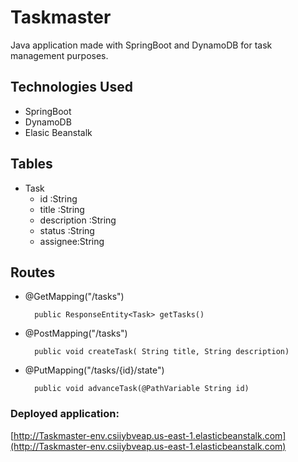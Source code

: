 # Taskmaster

Java application made with SpringBoot and DynamoDB for task management purposes. 

## Technologies Used
* SpringBoot
* DynamoDB
* Elasic Beanstalk

## Tables
* Task
    - id :String
    - title :String
    - description :String
    - status :String
    - assignee:String

## Routes

* @GetMapping("/tasks")
        
        public ResponseEntity<Task> getTasks() 

* @PostMapping("/tasks")
      
        public void createTask( String title, String description)
        
* @PutMapping("/tasks/{id}/state")
      
        public void advanceTask(@PathVariable String id)
        
        

### Deployed application:
[http://Taskmaster-env.csiiybveap.us-east-1.elasticbeanstalk.com](http://Taskmaster-env.csiiybveap.us-east-1.elasticbeanstalk.com)